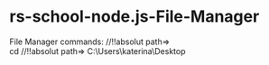 # rs-school-node.js-File-Manager

File Manager
commands:
//!!absolut path=>  
 cd //!!absolut path=> C:\Users\katerina\Desktop
